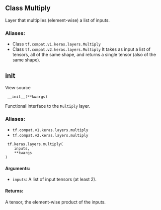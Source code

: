 ## Class Multiply
Layer that multiplies (element-wise) a list of inputs.
### Aliases:
- Class `tf.compat.v1.keras.layers.Multiply`
- Class `tf.compat.v2.keras.layers.Multiply`
It takes as input a list of tensors, all of the same shape, and returns a single tensor (also of the same shape).
## __init__
View source

```
 __init__(**kwargs)
```
Functional interface to the `Multiply` layer.
### Aliases:
- `tf.compat.v1.keras.layers.multiply`
- `tf.compat.v2.keras.layers.multiply`

```
 tf.keras.layers.multiply(
    inputs,
    **kwargs
)
```
#### Arguments:
- `inputs`: A list of input tensors (at least 2).
#### Returns:
A tensor, the element-wise product of the inputs.
